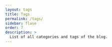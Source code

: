 ```yaml
---
layout: tags
title: Tags
permalink: /tags/
sidebar: flase
order: 7
description: >
  List of all categories and tags of the blog.
---
```

